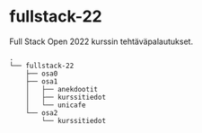 # fullstack-22
Full Stack Open 2022 kurssin tehtäväpalautukset.

```
.
└── fullstack-22
    ├── osa0
    ├── osa1
    │   ├── anekdootit
    │   ├── kurssitiedot
    │   └── unicafe
    └── osa2
        └── kurssitiedot
```
